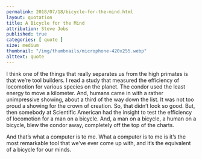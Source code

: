 ```yaml
---
permalink: 2018/07/18/bicycle-for-the-mind.html
layout: quotation
title: A Bicycle for the Mind
attribution: Steve Jobs
published: true
categories: [ quote ]
size: medium
thumbnail: "/img/thumbnails/microphone-420x255.webp"
alttext: quote
---
```


I think one of the things that really separates us from the high primates is that we’re tool builders. I read 
a study that measured the efficiency of locomotion for various species on the planet. The condor used the 
least energy to move a kilometer. And, humans came in with a rather unimpressive showing, about a third 
of the way down the list. It was not too proud a showing for the crown of creation. So, that didn’t look 
so good. But, then somebody at Scientific American had the insight to test the efficiency of locomotion for a 
man on a bicycle. And, a man on a bicycle, a human on a bicycle, blew the condor away, completely off the 
top of the charts.

And that’s what a computer is to me. What a computer is to me is it’s the most remarkable tool that we’ve 
ever come up with, and it’s the equivalent of a bicycle for our minds.
